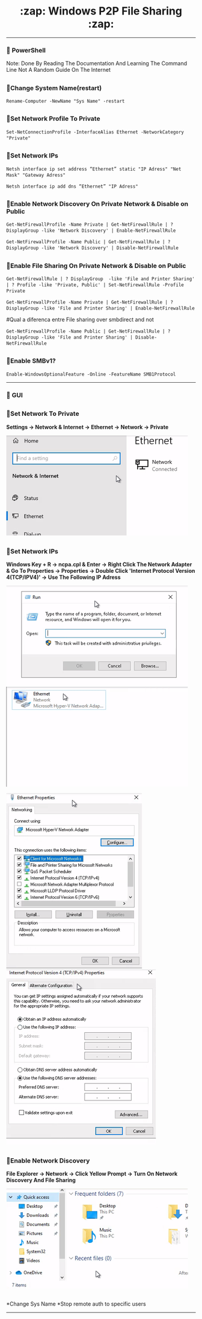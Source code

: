 <h1 align="center">:zap: Windows P2P File Sharing :zap:</h1>

- - -

### :large_blue_diamond: **PowerShell**
Note: Done By Reading The Documentation And Learning The Command Line Not A Random Guide On The Internet
##

### :small_orange_diamond:**Change System Name**(restart)
```shell
Rename-Computer -NewName "Sys Name" -restart
```

##

### :small_orange_diamond:**Set Network Profile To Private**
```shell
Set-NetConnectionProfile -InterfaceAlias Ethernet -NetworkCategory "Private"
```

##

### :small_orange_diamond:**Set Network IPs**
```shell
Netsh interface ip set address “Ethernet” static "IP Adress" "Net Mask" "Gateway Adress"
```
```shell
Netsh interface ip add dns “Ethernet” "IP Adress"
```

##

### :small_orange_diamond:**Enable Network Discovery On Private Network & Disable on Public**
```shell
Get-NetFirewallProfile -Name Private | Get-NetFirewallRule | ? DisplayGroup -like 'Network Discovery' | Enable-NetFirewallRule
```
```shell
Get-NetFirewallProfile -Name Public | Get-NetFirewallRule | ? DisplayGroup -like 'Network Discovery' | Disable-NetFirewallRule
```
##

### :small_orange_diamond:**Enable File Sharing On Private Network & Disable on Public**
```shell
Get-NetFirewallRule | ? DisplayGroup  -like 'File and Printer Sharing' | ? Profile -like 'Private, Public' | Set-NetFirewallRule -Profile Private
```
```shell
Get-NetFirewallProfile -Name Private | Get-NetFirewallRule | ? DisplayGroup -like 'File and Printer Sharing' | Enable-NetFirewallRule
```
#Qual a diferenca entre File sharing over smbdirect and not
```shell
Get-NetFirewallProfile -Name Public | Get-NetFirewallRule | ? DisplayGroup -like 'File and Printer Sharing' | Disable-NetFirewallRule
```
##

### :small_orange_diamond:**Enable SMBv1?**
```shell
Enable-WindowsOptionalFeature -Online -FeatureName SMB1Protocol
```

- - -

### :large_blue_diamond: **GUI**

##

### :small_orange_diamond:**Set Network To Private**

**Settings -> Network & Internet -> Ethernet -> Network -> Private**

![](gifs/Network_to_Private.gif)

##

### :small_orange_diamond:**Set Network IPs**
**Windows Key + R -> ncpa.cpl & Enter -> Right Click The Network Adapter & Go To Properties -> Properties -> Double Click 'Internet Protocol Version 4(TCP/IPV4)' -> Use The Following IP Adress**

![](gifs/W+R_ncpa.cpl.gif)
![](gifs/Ethernet_Properties.gif)

![](gifs/IPV4_Properties.gif)
![](gifs/IPV4_Properties_2.gif)

##

### :small_orange_diamond:Enable Network Discovery
**File Explorer -> Network -> Click Yellow Prompt -> Turn On Network Discovery And File Sharing**

![](gifs/TurnOn_NetworkShare.gif)

##

*Change Sys Name
*Stop remote auth to specific users

---
